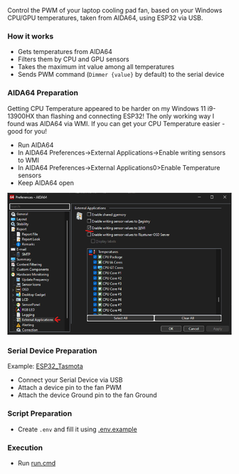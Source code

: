 
Control the PWM of your laptop cooling pad fan, based on your Windows CPU/GPU temperatures, taken from AIDA64, using ESP32 via USB.

### How it works
- Gets temperatures from AIDA64
- Filters them by CPU and GPU sensors
- Takes the maximum int value among all temperatures
- Sends PWM command (`Dimmer {value}` by default) to the serial device


### AIDA64 Preparation
Getting CPU Temperature appeared to be harder on my Windows 11 i9-13900HX than flashing and connecting ESP32! The only working way I found was AIDA64 via WMI. If you can get your CPU Temperature easier - good for you! 
- Run AIDA64
- In AIDA64 Preferences->External Applications->Enable writing sensors to WMI
- In AIDA64 Preferences->External Applications0>Enable Temperature sensors
- Keep AIDA64 open

<img alt="AIDA64_External_Applications" src="docs/images/AIDA64_External_Applications.png"/>


### Serial Device Preparation 
Example: [ESP32_Tasmota](docs/ESP32_Tasmota.md)
- Connect your Serial Device via USB
- Attach a device pin to the fan PWM
- Attach the device Ground pin to the fan Ground

### Script Preparation
- Create `.env` and fill it using [.env.example](.env.example)

### Execution
- Run  [run.cmd](run.cmd)
